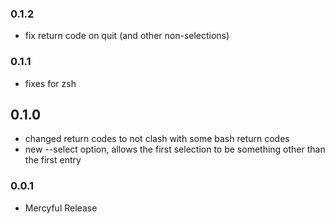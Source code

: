 ### 0.1.2

* fix return code on quit (and other non-selections)

### 0.1.1

* fixes for zsh

## 0.1.0

* changed return codes to not clash with some bash return codes
* new --select option, allows the first selection to be something other than the first entry


### 0.0.1

* Mercyful Release
